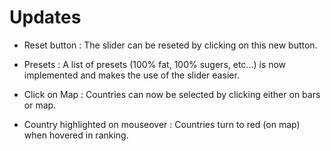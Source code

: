 # Updates

- Reset button : The slider can be reseted by clicking on this new button.

- Presets : A list of presets (100% fat, 100% sugers, etc...) is now implemented and makes the use of the slider easier.

- Click on Map : Countries can now be selected by clicking either on bars or map.

- Country highlighted on mouseover : Countries turn to red (on map) when hovered in ranking.
